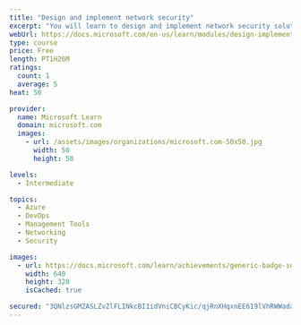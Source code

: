 ```yaml
---
title: "Design and implement network security"
excerpt: "You will learn to design and implement network security solutions such as Azure DDoS, Azure Firewall, Network Security Groups, and Web Application Firewall."
webUrl: https://docs.microsoft.com/en-us/learn/modules/design-implement-network-security-monitoring/
type: course
price: Free
length: PT1H26M
ratings:
  count: 1
  average: 5
heat: 50

provider:
  name: Microsoft Learn
  domain: microsoft.com
  images:
    - url: /assets/images/organizations/microsoft.com-50x50.jpg
      width: 50
      height: 50

levels:
  - Intermediate

topics:
  - Azure
  - DevOps
  - Management Tools
  - Networking
  - Security

images:
  - url: https://docs.microsoft.com/learn/achievements/generic-badge-social.png
    width: 640
    height: 320
    isCached: true

secured: "3QNlzsGMZASLZvZlFLINkcBI1idVniCBCyKic/qjRnXHqxnEE619lVhRWWaday7333MTrnEzJMdM0FYRwvZuqlv8y0Mot0pYwjLiIKdZcDIUNdguHryV33Rim4P/C0fFDfKgSbUntWRBcoQjrJvpeIhUiIQsULAKBM5R72KeFbMsemKcUH1/Ki6Vvth12AEow//Jry85kV9PAun9+/ExSE+9gzLCSKwOYJ947hlYoxyb6R129p+VYMW9eUVjQDd7rCyYSXHXVeuY+C6Obb/rCvzISPt54zUYen9+N7ijHKJnbDvS+pyuw6ZC5xudrzxoOZumdTyxFknRc+rQd+SvVLMVHnNNwJf38nxwntjhhTGkBmJtAoCjwkD+YcQNB9s+NMDP75hQjapc9KxAV9N0hpdSiNPCXF4HYRBbA7p9JWU=;KuI+G0PDp6McKE57qEtTng=="
---
```


